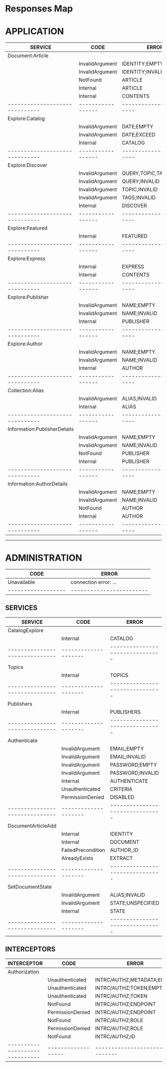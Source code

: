 Responses Map
=============

# APPLICATION

| SERVICE                      | CODE            | ERROR                  |
|------------------------------|-----------------|------------------------|
| Document:Article             |                 |                        |
|                              | InvalidArgument | IDENTITY;EMPTY         |
|                              | InvalidArgument | IDENTITY;INVALID       |
|                              | NotFound        | ARTICLE                |
|                              | Internal        | ARTICLE                |
|                              | Internal        | CONTENTS               |
|------------------------------|-----------------|------------------------|
| Explore:Catalog              |                 |                        |
|                              | InvalidArgument | DATE;EMPTY             |
|                              | InvalidArgument | DATE;EXCEED            |
|                              | Internal        | CATALOG                |
|------------------------------|-----------------|------------------------|
| Explore:Discover             |                 |                        |
|                              | InvalidArgument | QUERY,TOPIC,TAGS;EMPTY |
|                              | InvalidArgument | QUERY;INVALID          |
|                              | InvalidArgument | TOPIC;INVALID          |
|                              | InvalidArgument | TAGS;INVALID           |
|                              | Internal        | DISCOVER               |
|------------------------------|-----------------|------------------------|
| Explore:Featured             |                 |                        |
|                              | Internal        | FEATURED               |
|------------------------------|-----------------|------------------------|
| Explore:Express              |                 |                        |
|                              | Internal        | EXPRESS                |
|                              | Internal        | CONTENTS               |
|------------------------------|-----------------|------------------------|
| Explore:Publisher            |                 |                        |
|                              | InvalidArgument | NAME;EMPTY             |
|                              | InvalidArgument | NAME;INVALID           |
|                              | Internal        | PUBLISHER              |
|------------------------------|-----------------|------------------------|
| Explore:Author               |                 |                        |
|                              | InvalidArgument | NAME;EMPTY             |
|                              | InvalidArgument | NAME;INVALID           |
|                              | Internal        | AUTHOR                 |
|------------------------------|-----------------|------------------------|
| Collection:Alias             |                 |                        |
|                              | InvalidArgument | ALIAS;INVALID          |
|                              | Internal        | ALIAS                  |
|------------------------------|-----------------|------------------------|
| Information:PublisherDetails |                 |                        |
|                              | InvalidArgument | NAME;EMPTY             |
|                              | InvalidArgument | NAME;INVALID           |
|                              | NotFound        | PUBLISHER              |
|                              | Internal        | PUBLISHER              |
|------------------------------|-----------------|------------------------|
| Information:AuthorDetails    |                 |                        |
|                              | InvalidArgument | NAME;EMPTY             |
|                              | InvalidArgument | NAME;INVALID           |
|                              | NotFound        | AUTHOR                 |
|                              | Internal        | AUTHOR                 |
|------------------------------|-----------------|------------------------|





----------------------------------------------------------------------------------------------------

# ADMINISTRATION

| CODE             | ERROR                  |
|------------------|------------------------|
| Unavailable      | connection error: ...  |
|------------------|------------------------|



## SERVICES

| SERVICE                      | CODE               | ERROR                         |
|------------------------------|--------------------|-------------------------------|
| CatalogExplore               |                    |                               |
|                              | Internal           | CATALOG                       |
|------------------------------|--------------------|-------------------------------|
| Topics                       |                    |                               |
|                              | Internal           | TOPICS                        |
|------------------------------|--------------------|-------------------------------|
| Publishers                   |                    |                               |
|                              | Internal           | PUBLISHERS                    |
|------------------------------|--------------------|-------------------------------|
| Authenticate                 |                    |                               |
|                              | InvalidArgument    | EMAIL;EMPTY                   |
|                              | InvalidArgument    | EMAIL;INVALID                 |
|                              | InvalidArgument    | PASSWORD;EMPTY                |
|                              | InvalidArgument    | PASSWORD;INVALID              |
|                              | Internal           | AUTHENTICATE                  |
|                              | Unauthenticated    | CRITERIA                      |
|                              | PermissionDenied   | DISABLED                      |
|------------------------------|--------------------|-------------------------------|
| DocumentArticleAdd           |                    |                               |
|                              | Internal           | IDENTITY                      |
|                              | Internal           | DOCUMENT                      |
|                              | FailedPrecondition | AUTHOR_ID                     |
|                              | AlreadyExists      | EXTRACT                       |
|------------------------------|--------------------|-------------------------------|
| SetDocumentState             |                    |                               |
|                              | InvalidArgument    | ALIAS;INVALID                 |
|                              | InvalidArgument    | STATE;UNSPECIFIED             |
|                              | Internal           | STATE                         |
|------------------------------|--------------------|-------------------------------|



## INTERCEPTORS

| INTERCEPTOR                  | CODE             | ERROR                         |
|------------------------------|------------------|-------------------------------|
| Authorization                |                  |                               |
|                              | Unauthenticated  | INTRC/AUTHZ;METADATA;EMPTY    |
|                              | Unauthenticated  | INTRC/AUTHZ;TOKEN;EMPTY       |
|                              | Unauthenticated  | INTRC/AUTHZ;TOKEN             |
|                              | NotFound         | INTRC/AUTHZ;ENDPOINT          |
|                              | PermissionDenied | INTRC/AUTHZ;ENDPOINT          |
|                              | NotFound         | INTRC/AUTHZ;ROLE              |
|                              | PermissionDenied | INTRC/AUTHZ;ROLE              |
|                              | NotFound         | INTRC/AUTHZ;ID                |
|------------------------------|------------------|-------------------------------|
